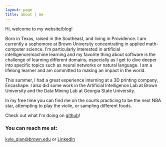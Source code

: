 ```yaml
---
layout: page
title: about | me
---
```


Hi, welcome to my website/blog!

Born in Texas, raised in the Southeast, and living in Providence. I am currently a sophomore at Brown University concentrating in applied math-computer science. I'm particularly interested in artificial intelligence/machine learning and my favorite thing about software is the challenge of learning different domains, especially as I get to dive deeper into specific topics such as neural networks or natural language. I am a lifelong learner and am committed to making an impact in the world.

This summer, I had a great experience interning at a 3D printing company, Encashape. I also did some work in the Artificial Intelligence Lab at Brown University and the Data Mining Lab at Georgia State University.

In my free time you can find me on the courts practicing to be the next NBA star, attempting to play the violin, or sampling different foods.

Check out what I'm doing on [github](https://github.com/kqian5)!

### You can reach me at:

[kyle_qian@brown.edu](mailto:kyle_qian@brown.edu) or [LinkedIn](https://www.linkedin.com/in/kyle-q-879814126/)
